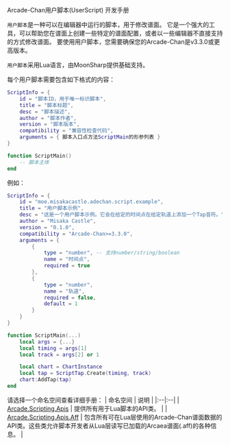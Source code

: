Arcade-Chan用户脚本(UserScript) 开发手册

``用户脚本``是一种可以在编辑器中运行的脚本，用于修改谱面。
它是一个强大的工具，可以帮助您在谱面上创建一些特定的谱面配置，或者以一些编辑器不直接支持的方式修改谱面。
要使用用户脚本，您需要确保您的Arcade-Chan是v3.3.0或更高版本。

``用户脚本``采用Lua语言，由MoonSharp提供基础支持。

每个用户脚本需要包含如下格式的内容：
```lua
ScriptInfo = {
	id = "脚本ID，用于唯一标识脚本",
	title = "脚本标题",
	desc = "脚本描述",
	author = "脚本作者",
	version = "脚本版本",
	compatibility = "兼容性检查代码",
	arguments = { 脚本入口点方法ScriptMain的形参列表 }
}

function ScriptMain()
	-- 脚本主体
end
```

例如：
```lua
ScriptInfo = {
	id = "moe.misakacastle.adechan.script.example",
	title = "用户脚本示例",
	desc = "这是一个用户脚本示例。它会在给定的时间点在给定轨道上添加一个Tap音符。",
	author = "Misaka Castle",
	version = "0.1.0",
	compatibility = "Arcade-Chan>=3.3.0",
	arguments = {
		{
			type = "number", -- 支持number/string/boolean
			name = "时间点",
			required = true
		},
		{
			type = "number",
			name = "轨道",
			required = false,
			default = 1
		}
	}
}

function ScriptMain(...)
	local args = {...}
	local timing = args[1]
	local track = args[2] or 1

	local chart = ChartInstance
	local tap = ScriptTap.Create(timing, track)
	chart:AddTap(tap)
end
```


请选择一个命名空间查看详细手册：
| 命名空间 | 说明 |
|:--|:--|
| [Arcade.Scripting.Apis](Data/Arcade.Scripting.Apis/README.md) | 提供所有用于Lua脚本的API类。 |
| [Arcade.Scripting.Apis.Aff](Data/Arcade.Scripting.Apis/Aff/README.md) | 包含所有可在Lua层使用的Arcade-Chan谱面数据的API类。这些类允许脚本开发者从Lua层读写已加载的Arcaea谱面(.aff)的各种信息。 |